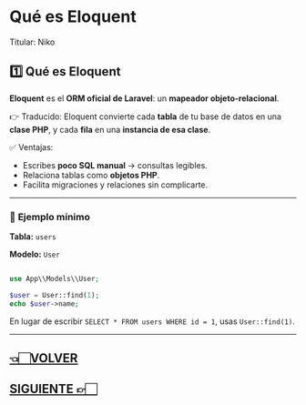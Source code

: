 # Qué es Eloquent

Titular: Niko

## **1️⃣ Qué es Eloquent**

**Eloquent** es el **ORM oficial de Laravel**: un **mapeador objeto-relacional**.

👉 Traducido: Eloquent convierte cada **tabla** de tu base de datos en una **clase PHP**, y cada **fila** en una **instancia de esa clase**.

✅ Ventajas:

- Escribes **poco SQL manual** → consultas legibles.
- Relaciona tablas como **objetos PHP**.
- Facilita migraciones y relaciones sin complicarte.

---

### 📌 **Ejemplo mínimo**

**Tabla:** `users`

**Modelo:** `User`

```php

use App\\Models\\User;

$user = User::find(1);
echo $user->name;

```

En lugar de escribir `SELECT * FROM users WHERE id = 1`, usas `User::find(1)`.

---

## [👈🏻VOLVER](A0.%20Laravel%20index.md)

## [SIGUIENTE 👉🏻](Modelos%20y%20relaciones.md)
